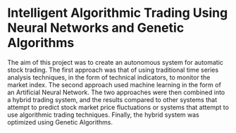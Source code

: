 # Intelligent Algorithmic Trading Using Neural Networks and Genetic Algorithms

The aim of this project was to create an autonomous system for automatic stock trading. The first approach was that of  using  traditional  time  series  analysis  techniques,  in  the  form of technical indicators, to monitor the market index. The second approach  used  machine  learning  in  the  form  of  an  Artificial Neural Network. The two approaches were then combined into a hybrid trading system, and the results compared to other systems that attempt to predict stock market price fluctuations or systems that  attempt  to  use  algorithmic  trading  techniques.  Finally,  the hybrid  system  was  optimized  using  Genetic  Algorithms.